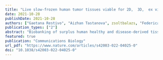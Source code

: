 ```yaml
---
title: "Live slow-frozen human tumor tissues viable for 2D,  3D,  ex vivo cultures and single-cell RNAseq"
date: 2021-10-28
publishDate: 2021-10-28
authors: ["Gaetana Restivo", "Aizhan Tastanova", zsoltbalazs, "Federica Panebianco", "Maren Diepenbruck", "Caner Ercan", "Bodgan-T. Preca", "Jürg Hafner", "Walter P. Weber", "Christian Kurzeder", "Marcus Vetter", "Simone Münst Soysal", "Christian Beisel", "Mohamed Bentires-Alj", "Salvatore Piscuoglio", michaelkrauthammer, "Mitchell Paul Levesque"]
publication_types: ["2"]
abstract: "Biobanking of surplus human healthy and disease-derived tissues is essential for diagnostics and translational research. An enormous amount of formalin-fixed and paraffin-embedded (FFPE), Tissue-Tek OCT embedded or snap-frozen tissues are preserved in many biobanks worldwide and have been the basis of translational studies. However, their usage is limited to assays that do not require viable cells. The access to intact and viable human material is a prerequisite for translational validation of basic research, for novel therapeutic target discovery, and functional testing. Here we show that surplus tissues from multiple solid human cancers directly slow-frozen after resection can subsequently be used for different types of methods including the establishment of 2D, 3D, and ex vivo cultures as well as single-cell RNA sequencing with similar results when compared to freshly analyzed material."
featured: true
publication: "Communications Biology"
url_pdf: "https://www.nature.com/articles/s42003-022-04025-0"
doi: "10.1038/s42003-022-04025-0"
---
```

